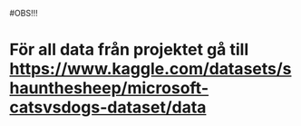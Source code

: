#OBS!!! 
# För all data från projektet gå till https://www.kaggle.com/datasets/shaunthesheep/microsoft-catsvsdogs-dataset/data  
